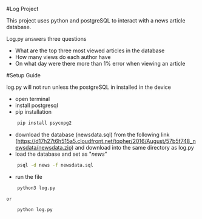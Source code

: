 #Log Project

This project uses python and postgreSQL to interact with a news article database.

Log.py answers three questions
* What are the top three most viewed articles in the database
* How many views do each author have 
* On what day were there more than 1% error when viewing an article

#Setup Guide

log.py will not run unless the postgreSQL in installed in the device

- open terminal
- install postgresql
- pip installation
```sh
	pip install psycopg2
```
- download the database (newsdata.sql) from the following link (https://d17h27t6h515a5.cloudfront.net/topher/2016/August/57b5f748_newsdata/newsdata.zip) and download into the same directory as log.py
- load the database and set as "_news_"
```sh
	psql -d news -f newsdata.sql
```
- run the file 
``` sh
	python3 log.py
```
	or
```sh
	python log.py
```


